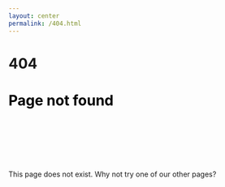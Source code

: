 ```yaml
---
layout: center
permalink: /404.html
---
```

# 404

<div class="hero 404" style="min-height: 10em;">
  <div class="container">
    <h1 style="color: #000;">Page not found</h1>
  </div>
</div>

<section class="bkg16">
  <div class="container">
    <div class="row">
      <div class="col-md-8 col-md-offset-2">
        <p>
          This page does not exist. Why not try one of our other pages?
        </p>
      </div>
    </div>
  </div>
</section>
